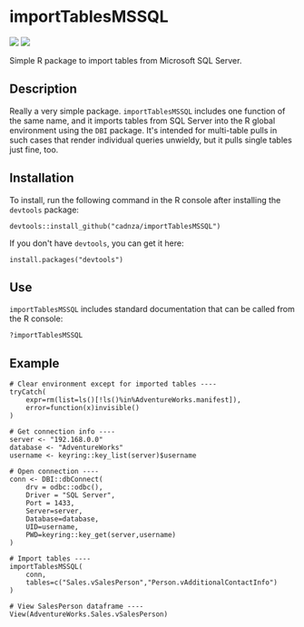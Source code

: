 # importTablesMSSQL

![](https://img.shields.io/github/v/release/cadnza/importTablesMSSQL) ![](https://img.shields.io/github/r-package/v/cadnza/importTablesMSSQL)

Simple R package to import tables from Microsoft SQL Server.

## Description

Really a very simple package. `importTablesMSSQL` includes one function of the same name, and it imports tables from SQL Server into the R global environment using the `DBI` package. It's intended for multi-table pulls in such cases that render individual queries unwieldy, but it pulls single tables just fine, too.

## Installation

To install, run the following command in the R console after installing the `devtools` package:

```
devtools::install_github("cadnza/importTablesMSSQL")
```

If you don't have `devtools`, you can get it here:

```
install.packages("devtools")
```

## Use

`importTablesMSSQL` includes standard documentation that can be called from the R console:

```
?importTablesMSSQL
```

## Example

```
# Clear environment except for imported tables ----
tryCatch(
	expr=rm(list=ls()[!ls()%in%AdventureWorks.manifest]),
	error=function(x)invisible()
)

# Get connection info ----
server <- "192.168.0.0"
database <- "AdventureWorks"
username <- keyring::key_list(server)$username

# Open connection ----
conn <- DBI::dbConnect(
	drv = odbc::odbc(),
	Driver = "SQL Server",
	Port = 1433,
	Server=server,
	Database=database,
	UID=username,
	PWD=keyring::key_get(server,username)
)

# Import tables ----
importTablesMSSQL(
	conn,
	tables=c("Sales.vSalesPerson","Person.vAdditionalContactInfo")
)

# View SalesPerson dataframe ----
View(AdventureWorks.Sales.vSalesPerson)
```
